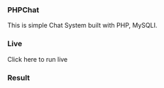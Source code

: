 ### PHPChat
This is simple Chat System built with PHP, MySQLI.

### Live
Click here to run live

### Result

